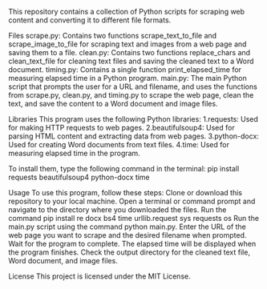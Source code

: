 This repository contains a collection of Python scripts for scraping web content and converting it to different file formats.

Files
scrape.py: Contains two functions scrape_text_to_file and scrape_image_to_file for scraping text and images from a web page and saving them to a file.
clean.py: Contains two functions replace_chars and clean_text_file for cleaning text files and saving the cleaned text to a Word document.
timing.py: Contains a single function print_elapsed_time for measuring elapsed time in a Python program.
main.py: The main Python script that prompts the user for a URL and filename, and uses the functions from scrape.py, clean.py, and timing.py to scrape the web page, clean the text, and save the content to a Word document and image files.

Libraries
This program uses the following Python libraries:
1.requests: Used for making HTTP requests to web pages.
2.beautifulsoup4: Used for parsing HTML content and extracting data from web pages.
3.python-docx: Used for creating Word documents from text files.
4.time: Used for measuring elapsed time in the program.

To install them, type the following command in the terminal:
pip install requests beautifulsoup4 python-docx time

Usage
To use this program, follow these steps:
Clone or download this repository to your local machine.
Open a terminal or command prompt and navigate to the directory where you downloaded the files.
Run the command pip install re docx bs4 time urllib.request sys requests os
Run the main.py script using the command python main.py.
Enter the URL of the web page you want to scrape and the desired filename when prompted.
Wait for the program to complete. The elapsed time will be displayed when the program finishes.
Check the output directory for the cleaned text file, Word document, and image files.

License
This project is licensed under the MIT License.
